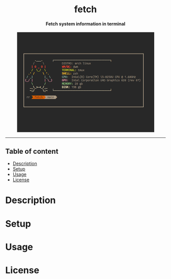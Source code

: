 <h1 align="center">fetch</h1>
<h4 align="center">Fetch system information in terminal</h4>
<div align="center"><img alt="fetch" src="data/fetch.png"/></div>

---

## Table of content

- [Description](#description)
- [Setup](#setup)
- [Usage](#usage)
- [License](#license)

# Description

# Setup

# Usage

# License
